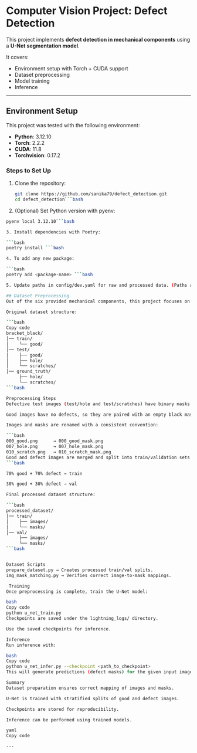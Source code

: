 # Computer Vision Project: Defect Detection  

This project implements **defect detection in mechanical components** using a **U-Net segmentation model**.  

It covers:  
- Environment setup with Torch + CUDA support  
- Dataset preprocessing  
- Model training  
- Inference  

---

## Environment Setup  

This project was tested with the following environment:  

- **Python**: 3.12.10  
- **Torch**: 2.2.2  
- **CUDA**: 11.8  
- **Torchvision**: 0.17.2  

### Steps to Set Up  
1. Clone the repository:  
   ```bash
   git clone https://github.com/sanika79/defect_detection.git
   cd defect_detection```bash

2. (Optional) Set Python version with pyenv:
```bash
pyenv local 3.12.10```bash

3. Install dependencies with Poetry:

```bash
poetry install ```bash

4. To add any new package:

```bash
poetry add <package-name> ```bash

5. Update paths in config/dev.yaml for raw and processed data. (Paths are kept as generic as possible.)

## Dataset Preprocessing
Out of the six provided mechanical components, this project focuses on bracket_black.

Original dataset structure:

```bash
Copy code
bracket_black/
│── train/
│    └── good/
│── test/
│    ├── good/
│    ├── hole/
│    └── scratches/
│── ground_truth/
     ├── hole/
     └── scratches/
```bash

Preprocessing Steps
Defective test images (test/hole and test/scratches) have binary masks in ground_truth/hole and ground_truth/scratches.

Good images have no defects, so they are paired with an empty black mask.

Images and masks are renamed with a consistent convention:

```bash
000_good.png      → 000_good_mask.png
007_hole.png      → 007_hole_mask.png
010_scratch.png   → 010_scratch_mask.png
Good and defect images are merged and split into train/validation sets using stratified sampling:
```bash

70% good + 70% defect → train

30% good + 30% defect → val

Final processed dataset structure:

```bash
processed_dataset/
│── train/
│    ├── images/
│    └── masks/
│── val/
     ├── images/
     └── masks/
```bash


Dataset Scripts
prepare_dataset.py → Creates processed train/val splits.
img_mask_matching.py → Verifies correct image-to-mask mappings.

 Training
Once preprocessing is complete, train the U-Net model:

bash
Copy code
python u_net_train.py
Checkpoints are saved under the lightning_logs/ directory.

Use the saved checkpoints for inference.

Inference
Run inference with:

bash
Copy code
python u_net_infer.py --checkpoint <path_to_checkpoint>
This will generate predictions (defect masks) for the given input images.

Summary
Dataset preparation ensures correct mapping of images and masks.

U-Net is trained with stratified splits of good and defect images.

Checkpoints are stored for reproducibility.

Inference can be performed using trained models.

yaml
Copy code

---
